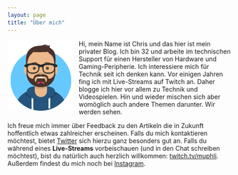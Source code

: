 ```yaml
---
layout: page
title: "Über mich"
---
```


<img src="/assets/me.png" width="150" style="float:left; margin-right:10px; margin-bottom:10px">

Hi, mein Name ist Chris und das hier ist mein privater Blog. Ich bin 32 und arbeite im technischen Support für einen Hersteller von Hardware und Gaming-Peripherie. Ich interessiere mich für Technik seit ich denken kann. Vor einigen Jahren fing ich mit Live-Streams auf Twitch an. Daher blogge ich hier vor allem zu Technik und Videospielen. Hin und wieder mischen sich aber womöglich auch andere Themen darunter. Wir werden sehen.

Ich freue mich immer über Feedback zu den Artikeln die in Zukunft hoffentlich etwas zahlreicher erscheinen. Falls du mich kontaktieren möchtest, bietet [Twitter](https://www.twitter.com/muphli) sich hierzu ganz besonders gut an. Falls du während eines **Live-Streams** vorbeischauen (und in den Chat schreiben möchtest), bist du natürlich auch herzlich willkommen: [twitch.tv/muphli](https://www.twitch.tv/muphli). Außerdem findest du mich noch bei [Instagram](https://www.instagram.com/muphli).
